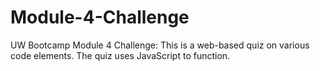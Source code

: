 # Module-4-Challenge
UW Bootcamp Module 4 Challenge:
This is a web-based quiz on various code elements. The quiz uses JavaScript to function.

